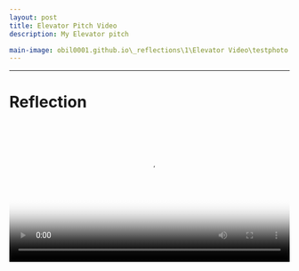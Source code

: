 ```yaml
---
layout: post
title: Elevator Pitch Video
description: My Elevator pitch 

main-image: obil0001.github.io\_reflections\1\Elevator Video\testphoto.png
---
```

---
# Reflection
<video controls playsinline width="100%" poster="obil0001.github.io\_reflections\1\Elevator Video\testphoto.png">
  <source src="/obil0001.github.io\_reflections\1\Elevator Video\testvideo.mp4" type="video/mp4">
  Your browser does not support the video tag. <a href="/assets/videos/elevator.mp4">Download the video</a>.
</video>
